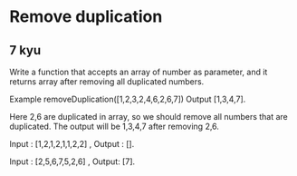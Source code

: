 # Remove duplication
## 7 kyu

Write a function that accepts an array of number as parameter, and it returns array after removing all duplicated numbers.

Example removeDuplication([1,2,3,2,4,6,2,6,7]) Output [1,3,4,7].

Here 2,6 are duplicated in array, so we should remove all numbers that are duplicated. The output will be 1,3,4,7 after removing 2,6.

Input : [1,2,1,2,1,1,2,2] , Output : [].

Input : [2,5,6,7,5,2,6] , Output: [7].
